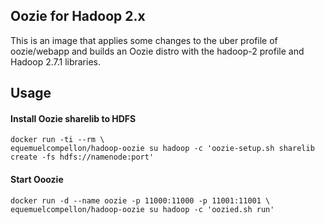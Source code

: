 ## Oozie for Hadoop 2.x

This is an image that applies some changes to the uber profile of oozie/webapp and builds an Oozie distro with the hadoop-2 profile
and Hadoop 2.7.1 libraries.

## Usage

#### Install Oozie sharelib to HDFS

    docker run -ti --rm \ 
    equemuelcompellon/hadoop-oozie su hadoop -c 'oozie-setup.sh sharelib create -fs hdfs://namenode:port'

#### Start Ooozie

    docker run -d --name oozie -p 11000:11000 -p 11001:11001 \
    equemuelcompellon/hadoop-oozie su hadoop -c 'oozied.sh run'
